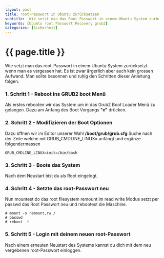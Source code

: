 ```yaml
---
layout: post
title: root-Passwort in Ubuntu zurücksetzen
subtitle:  Wie setzt man das Root Passwort in einem Ubuntu System zurücksetzt wenn man es vergessen hat. Es ist zwar ärgerlich aber auch kein grossen Aufwand.
keywords: [Ubuntu root Passwort Recovery grub2]
categories: [Sicherheit]
---
```

# {{ page.title }}


Wie setzt man das root-Passwort in einem Ubuntu System zurücksetzt wenn man es vergessen hat. Es ist zwar ärgerlich aber auch kein grossen Aufwand. Man sollte besonnen und ruhig den Schritten dieser Anleitung folgen.

### 1\. Schritt 1 - Reboot ins GRUB2 boot Menü

Als erstes rebooten wir das System um in das Grub2 Boot Loader Menü zu gelangen. Dazu am Anfang des Boot Vorgangs **"e"** drücken.  

### 2\. Schritt 2 - Modifizieren der Boot Optionen

Dazu öffnen wir im Editor unserer Wahl **/boot/grub/grub.cfg**
Suche nach der Zeile welche mit GRUB_CMDLINE_LINUX=  anfängt und ergänze folgendermassen

```
GRUB_CMDLINE_LINUX=init=/bin/bash
```

### 3\. Schritt 3 - Boote das System

Nach dem Neustart bist du als Root eingelogt.

### 4\. Schritt 4 - Setzte das root-Passwort neu

Nun mountest do das root filesystem remount im read write Modus setzt per passwd das Root Passwort neu und rebootest die Maschine.

```
# mount -o remount,rw /
# passwd
# reboot -f
```

### 5\. Schritt 5 - Login mit deinem neuen root-Passwort

Nach einem erneuten Neustart des Systems kannst du dich mit dem neu vergebenen root-Passwort einloggen.

